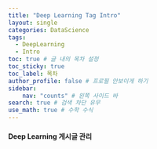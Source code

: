 ```yaml
---
title: "Deep Learning Tag Intro"
layout: single
categories: DataScience
tags:
  - DeepLearning
  - Intro
toc: true # 글 내의 목차 설정
toc_sticky: true
toc_label: 목차
author_profile: false # 프로필 안보이게 하기
sidebar:
    nav: "counts" # 왼쪽 사이드 바
search: true # 검색 차단 유무
use_math: true # 수학 수식
---
```

<div class="notice--success">
<h4> Deep Learning 게시글 관리 </h4>
<ul>

</ul>
</div>